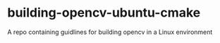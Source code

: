 # building-opencv-ubuntu-cmake
A repo containing guidlines for building opencv in a Linux environment
